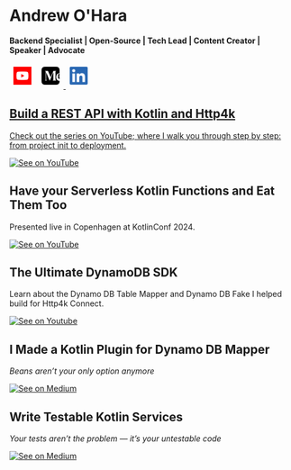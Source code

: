 # Andrew O'Hara
__Backend Specialist | Open-Source | Tech Lead | Content Creator | Speaker | Advocate__

<span>
    <img
        width="32"
        src="https://raw.githubusercontent.com/oharaandrew314/oharaandrew314/main/icon-youtube-square.png" alt="Subscribe on YouTube"
        style="padding: 0.5em 0.5em 0.5em 0.5em"
    >
        <a href="https://www.youtube.com/channel/UC_0YOasOvIws2f3-R6jsjmA"/>
    </img>
    <img
        width="32"
        src="https://raw.githubusercontent.com/oharaandrew314/oharaandrew314/main/icon-medium.png"
        alt="Follow on Medium"
        style="padding: 0.5em 0.5em 0.5em 0.5em"
    >
        <a href="https://medium.com/@ohara.andrew314"/>
    </img>
    <img
        width="32"
        src="https://raw.githubusercontent.com/oharaandrew314/oharaandrew314/main/icon-linkedin.png"
        alt="Follow on LinkedIn"
        style="padding: 0.5em 0.5em 0.5em 0.5em"
    >
        <a href="https://www.linkedin.com/in/oharaandrew314"/>
    </img>
</p>


## Build a REST API with Kotlin and Http4k

Check out the series on YouTube; where I walk you through step by step: from project init to deployment.

[![See on YouTube](https://img.youtube.com/vi/nHVeMEbZYKI/hqdefault.jpg)](https://www.youtube.com/watch?v=nHVeMEbZYKI&list=PLjea9qMgiQ2O1PpPYXK9EfxJeBM2zgBoT)


## Have your Serverless Kotlin Functions and Eat Them Too

Presented live in Copenhagen at KotlinConf 2024.

[![See on YouTube](https://img.youtube.com/vi/L1DvD83sjAw/hqdefault.jpg)](https://www.youtube.com/watch?v=L1DvD83sjAw)

## The Ultimate DynamoDB SDK

Learn about the Dynamo DB Table Mapper and Dynamo DB Fake I helped build for Http4k Connect.

[![See on Youtube](https://img.youtube.com/vi/wq9hiEhjqCw/maxresdefault.jpg)](https://youtu.be/wq9hiEhjqCw?si=ZG9y7I74Qjpn2C7M)

## I Made a Kotlin Plugin for Dynamo DB Mapper

_Beans aren’t your only option anymore_

[![See on Medium](https://miro.medium.com/v2/resize:fit:1100/format:webp/1*lpgtN1gT6Wk_e0HmTM15Aw.jpeg)](https://medium.com/better-programming/i-made-a-kotlin-plugin-for-dynamo-db-mapper-cce1924fcd1e)

## Write Testable Kotlin Services

_Your tests aren’t the problem — it’s your untestable code_

[![See on Medium](https://miro.medium.com/v2/resize:fit:1100/format:webp/1*_X3qQBfkqPc-d5ldVT4mow.jpeg)](https://medium.com/better-programming/i-made-a-kotlin-plugin-for-dynamo-db-mapper-cce1924fcd1e)